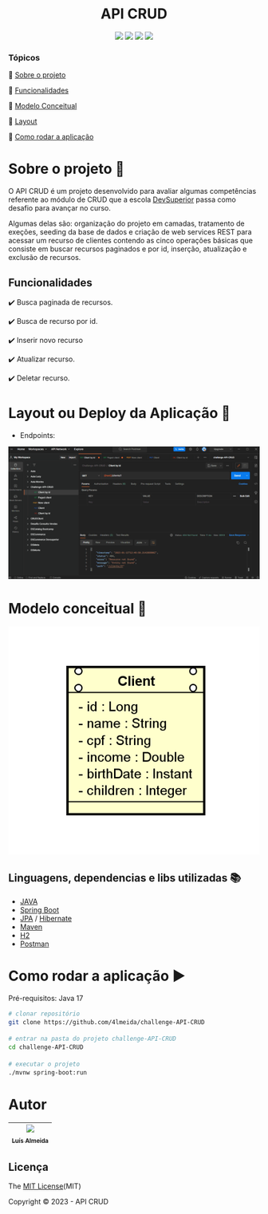 <h1 align="center"> API CRUD </h1>
<p align="center">
  <img src="https://img.shields.io/static/v1?label=spring&message=framework&color=blue&style=for-the-badge&logo=SPRING"/>
  <img src="https://img.shields.io/static/v1?label=Postman&message=API management&color=blue&style=for-the-badge&logo=postman"/>
  <img src="https://img.shields.io/static/v1?label=Apache&message=Dependency manager&color=blue&style=for-the-badge&logo=apache"/>
  <img src="http://img.shields.io/static/v1?label=License&message=MIT&color=green&style=for-the-badge"/>
</p>  

### Tópicos 

:small_blue_diamond: [Sobre o projeto](#Sobre-o-projeto-open_file_folder)

:small_blue_diamond: [Funcionalidades](#Funcionalidades)

:small_blue_diamond: [Modelo Conceitual](#Modelo-conceitual-page_with_curl)

:small_blue_diamond: [Layout](#Layoutou-Deploy--da-Aplicação-mag_right)

:small_blue_diamond: [Como rodar a aplicação](#como-rodar-a-aplicação-arrow_forward)

# Sobre o projeto :open_file_folder:

O API CRUD é um projeto desenvolvido para avaliar algumas competências referente ao módulo de CRUD que a escola [DevSuperior](https://devsuperior.com.br/cursos) passa como desafio para avançar no curso.

<p>
Algumas delas são: organização do projeto em camadas, tratamento de exeções, seeding da base de dados e criação de web services REST para acessar um recurso de clientes contendo as cinco operações básicas que consiste em buscar recursos paginados e por id, inserção, atualização e exclusão de recursos.
</p>

## Funcionalidades

:heavy_check_mark: Busca paginada de recursos.

:heavy_check_mark: Busca de recurso por id.  

:heavy_check_mark: Inserir novo recurso

:heavy_check_mark: Atualizar recurso. 

:heavy_check_mark: Deletar recurso. 

# Layout ou Deploy da Aplicação :mag_right:

- Endpoints:

![](https://github.com/4lmeida/challenge-API-CRUD/blob/main/src/assets/api-crud.gif)

# Modelo conceitual :page_with_curl:
![Modelo Conceitual](https://github.com/4lmeida/challenge-API-CRUD/blob/main/src/assets/diagramaClient.png)

## Linguagens, dependencias e libs utilizadas :books:
- [JAVA](https://www.java.com/pt-BR/)
- [Spring Boot](https://spring.io/projects/spring-boot)
- [JPA](https://spring.io/projects/spring-data-jpa) / [Hibernate](https://hibernate.org/)
- [Maven](https://maven.apache.org/)
- [H2](https://www.h2database.com/html/main.html)
- [Postman](https://www.postman.com/)

# Como rodar a aplicação :arrow_forward:

Pré-requisitos: Java 17

```bash
# clonar repositório
git clone https://github.com/4lmeida/challenge-API-CRUD

# entrar na pasta do projeto challenge-API-CRUD
cd challenge-API-CRUD

# executar o projeto
./mvnw spring-boot:run
```
# Autor

| [<img src="https://avatars.githubusercontent.com/u/93017964?v=4" width=115><br><sub>Luís Almeida</sub>](https://github.com/4lmeida) |
| :---: |

## Licença 

The [MIT License](https://github.com/4lmeida/challenge-API-CRUD/blob/main/LICENSE)(MIT)

Copyright :copyright: 2023 - API CRUD
